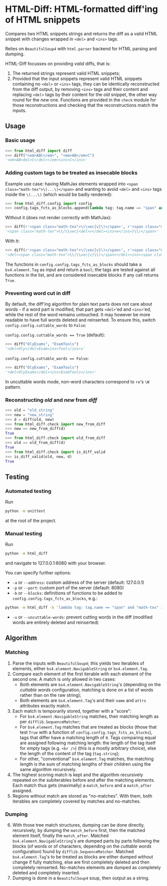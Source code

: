 # HTML-Diff: HTML-formatted diff'ing of HTML snippets

Compares two HTML snippets strings and returns the diff as a valid HTML snippet with changes wrapped in `<del>` and `<ins>` tags.

Relies on `BeautifulSoup4` with `html.parser` backend for HTML parsing and dumping.

HTML-Diff focusses on providing *valid* diffs, that is:

1. The returned strings represent valid HTML snippets;
2. Provided that the input snippets represent valid HTML snippets containing no `<del>` or `<ins>` tags, they can be identically reconstructed from the diff output, by removing `<ins>` tags and their content and replacing `<del>` tags by their content for the *old* snippet, the other way round for the *new* one. Functions are provided in the `check` module for those reconstructions and checking that the reconstructions match the inputs.


## Usage

### Basic usage

```python
>>> from html_diff import diff
>>> diff("<em>ABC</em>", "<em>AB</em>C")
'<em>AB<del>C</del></em><ins>C</ins>'
```


### Adding custom tags to be treated as insecable blocks

Example use case: having MathJax elements wrapped into `<span class="math-tex">\(...\)</span>` and wanting to avoid `<del>` and `<ins>` tags inside the `\(...\)` (which would be badly rendered):

```python
>>> from html_diff.config import config
>>> config.tags_fcts_as_blocks.append(lambda tag: tag.name == "span" and "math-tex" in tag.attrs.get("class", []))
```

Without it (does not render correctly with MathJax):

```python
>>> diff(r'<span class="math-tex">\(\vec{v}\)</span>', r'<span class="math-tex">\(\vec{w}\)</span>')
'<span class="math-tex">\\(\\vec{<del>v</del><ins>w</ins>}\\)</span>'
```

With it:

```python
>>> diff(r'<span class="math-tex">\(\vec{v}\)</span>', r'<span class="math-tex">\(\vec{w}\)</span>')
'<del><span class="math-tex">\\(\\vec{v}\\)</span></del><ins><span class="math-tex">\\(\\vec{w}\\)</span></ins>'
```

The functions in `config.config.tags_fcts_as_blocks` should take a `bs4.element.Tag` as input and return a `bool`; the tags are tested against all functions in the list, and are considered insecable blocks if any call returns `True`.


### Preventing word cut in diff

By default, the diff'ing algorithm for plain text parts does not care about words - if a word part is modified, that part gets `<del>`'ed and `<ins>`'ed, while the rest of the word remains untouched. It may however be more readable to have full words deleted and reinserted. To ensure this, switch `config.config.cuttable_words` to `False`:


`config.config.cuttable_words == True` (default):

```python
>>> diff("OlyExams", "ExamTools")
'<del>Oly</del>Exam<ins>Tool</ins>s'
```

`config.config.cuttable_words == False`:

```python
>>> diff("OlyExams", "ExamTools")
'<del>OlyExams</del><ins>ExamTools</ins>'
```

In uncuttable words mode, non-word characters correspond to `re`'s `\W` pattern.


### Reconstructing *old* and *new* from *diff*

```python
>>> old = "old_string"
>>> new = "new_string"
>>> d = diff(old, new)
>>> from html_diff.check import new_from_diff
>>> new == new_from_diff(d)
True
>>> from html_diff.check import old_from_diff
>>> old == old_from_diff(d)
True
>>> from html_diff.check import is_diff_valid
>>> is_diff_valid(old, new, d)
True
```


## Testing

### Automated testing

Run

```bash
python -m unittest
```

at the root of the project.


### Manual testing

Run

```bash
python -m html_diff
```

and navigate to 127.0.0.1:8080 with your browser.

You can specify further options:

- `-a` or `--address`: custom address of the server (default: 127.0.0.1)
- `-p` or `--port`: custom port of the server (default: 8080)
- `-b` or `--blocks`: definitions of functions to be added to `config.config.tags_fcts_as_blocks`, e.g.:

```bash
python -m html_diff -b 'lambda tag: tag.name == "span" and "math-tex" in tag.attrs.get("class", [])'
```

- `-u` or `--uncuttable-words`: prevent cutting words in the diff (modified words are entirely deleted and reinserted)


## Algorithm

### Matching

1. Parse the inputs with `BeautifulSoup4`; this yields two iterables of elements, either `bs4.element.NavigableString` or `bs4.element.Tag`.
2. Compare each element of the first iterable with each element of the second one. A match is only allowed in two cases:
	- Both elements are `bs4.element.NavigableString`'s (depending on the *cuttable words* configuration, matching is done on a list of words rather than on the raw string);
	- Both elements are `bs4.element.Tag`'s and their `name` and `attrs` attributes exactly match.
3. Each match is temporarily stored, together with a "score":
	- For `bs4.element.NavigableString` matches, their matching length as per `difflib.SequenceMatcher`;
	- For `bs4.element.Tag` matches that are treated as blocks (those that test `True` with a function of `config.config.tags_fcts_as_blocks`), tags that differ have a matching length of `0`. Tags comparing equal are assigned following matching length: the length of the tag itself for *empty* tags (e.g. `<br />`) (this is a mostly arbitrary choice), else the length of the content of the tag (`tag.string`);
	- For other, "conventional" `bs4.element.Tag` matches, the matching length is the sum of matching lengths of their children using the same algorithm recursively.
4. The highest scoring match is kept and the algorithm recursively repeated on the subiterables before and after the matching elements. Each match thus gets (maximally) a `match_before` and a `match_after` assigned.
5. Regions without match are stored as "no-matches". With them, both iterables are completely covered by matches and no-matches.


### Dumping

6. With those tree match structures, dumping can be done directly, recursively, by dumping the `match_before` first, then the matched element itself, finally the `match_after`. Matched `bs4.element.NavigableString`'s are dumped parts by parts following the blocks (of words or of characters, depending on the *cuttable words* configuration) found by `difflib.SequenceMatcher`. Matched `bs4.element.Tag`'s to be treated as blocks are either dumped without change if fully matching, else are first completely deleted and then completely reinserted. No-matches elements are dumped as completely deleted and completely inserted.
7. Dumping is done in a `BeautifulSoup4` soup, then output as a string.

